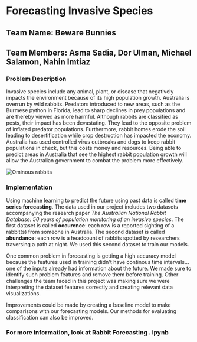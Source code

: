 # Forecasting Invasive Species
## Team Name: Beware Bunnies
## Team Members: Asma Sadia, Dor Ulman, Michael Salamon, Nahin Imtiaz  

### Problem Description  
Invasive species include any animal, plant, or disease that negatively 
impacts the environment because of its high population growth. Australia 
is overrun by wild rabbits. Predators introduced to new areas, such as 
the Burmese python in Florida, lead to sharp declines in prey populations 
and are thereby viewed as more harmful. Although rabbits 
are classified as pests, their impact has been devastating. They lead to 
the opposite problem of inflated predator populations. Furthermore, rabbit 
homes erode the soil leading to desertification while crop destruction has 
impacted the economy. Australia has used controlled virus outbreaks and 
dogs to keep rabbit populations in check, but this costs money and resources. 
Being able to predict areas in Australia that see the highest rabbit 
population growth will allow the Australian government to combat the problem 
more effectively.  

![Ominous rabbits](https://user-images.githubusercontent.com/47184848/129650949-aa2c4d2f-c4df-4a93-9f6e-90077dea90bb.jpg)


### Implementation  
Using machine learning to predict the future using past data is called **time series forecasting**. 
The data used in our project includes two datasets accompanying the research paper *The Australian National Rabbit Database: 50 years of population monitoring of an invasive species*. The first dataset is called **occurence**: each row is a reported sighting of a rabbit(s) from someone in Australia. The second dataset is called **abundance**: each row is a headcount of rabbits spotted by researchers traversing a path at night. We used this second dataset to train our models.

One common problem in forecasting is getting a high accuracy model because the features used in training 
didn't have continous time intervals... one of the inputs already had information about the 
future. We made sure to identify such problem features and remove them before training. Other challenges 
the team faced in this project was making sure we were interpreting the dataset features correctly and creating relevant data visualizations.  

Improvements could be made by creating a baseline model to make comparisons with our forecasting 
models. Our methods for evaluating classification can also be improved.  

### For more information, look at Rabbit Forecasting . ipynb

